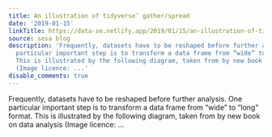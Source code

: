 ```yaml
---
title: An illustration of tidyverse’ gather/spread
date: '2019-01-15'
linkTitle: https://data-se.netlify.app/2019/01/15/an-illustration-of-tidyverse-gather-spread/
source: sesa blog
description: 'Frequently, datasets have to be reshaped before further analysis. One
  particular important step is to transform a data frame from “wide” to “long” format.
  This is illustrated by the following diagram, taken from by new book on data analysis
  (Image licence: ...'
disable_comments: true
---
```

Frequently, datasets have to be reshaped before further analysis. One particular important step is to transform a data frame from “wide” to “long” format. This is illustrated by the following diagram, taken from by new book on data analysis (Image licence: ...